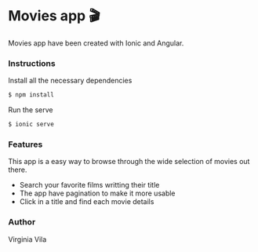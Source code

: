 # Movies app :clapper:

Movies app have been created with Ionic and Angular.

### Instructions

Install all the necessary dependencies 
```jsx
$ npm install 
```
Run the serve
```jsx
$ ionic serve
```


### Features

This app is a easy way to browse through the wide selection of movies out there.
- Search your favorite films writting their title
- The app have pagination to make it more usable
- Click in a title and find each movie details

### Author

Virginia Vila